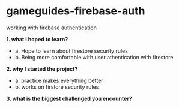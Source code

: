 # gameguides-firebase-auth
working with firebase authentication

**1. what I hoped to learn?**  
   * a. Hope to learn about firestore security rules  
   * b. Being more comfortable with user athentication with firestore  
   
**2. why I started the project?**      
  * a. practice makes everything better    
  * b. works on firstore security rules    

**3. what is the biggest challenged you encounter?**  
